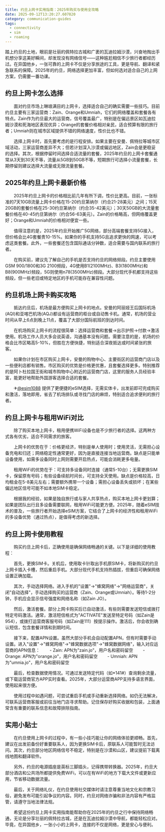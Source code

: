 ```yaml
---
title: 约旦上网卡实用指南：2025年购买与使用全攻略
date: 2025-09-12T13:20:27.607820
category: communication-guides
tags:
  - connectivity
  - sim
  - roaming
---
```


踏上约旦的土地，眼前是壮丽的佩特拉古城和广袤的瓦迪拉姆沙漠，兴奋地掏出手机想分享这美好瞬间，却发现没有网络信号——这种尴尬相信不少旅行者都经历过。在异国他乡，一张可靠的上网卡不仅是分享旅途的工具，更是导航、翻译和紧急联系的保障。2025年的约旦，网络选择更加丰富，但如何选对适合自己的上网方案，仍需要一番功课。

## 约旦上网卡怎么选择

　　面对约旦市场上琳琅满目的上网卡，选择适合自己的确实需要一些技巧。目前约旦主要有三家运营商：Zain、Orange和Umniah，它们的网络覆盖和套餐各有特点。Zain作为约旦最大的运营商，信号覆盖最广，特别是在偏远景区如瓦迪拉姆沙漠和死海地区表现优异；Orange的套餐价格相对亲民，适合预算有限的旅行者；Umniah则在城市区域提供不错的网络速度，性价比也不错。

　　选择上网卡时，首先要考虑的是行程安排。如果主要在安曼、佩特拉等城市区域活动，三家运营商差异不大；但若计划深入沙漠或偏远地区，Zain会是更稳妥的选择。其次，根据停留时间选择合适流量的套餐，2025年约旦的上网卡套餐通常从3天到30天不等，流量从5GB到50GB不等，短期旅行可选择小流量套餐，长期停留则建议选择大流量或无限流量套餐。

## 2025年约旦上网卡最新价格

　　2025年约旦上网卡的价格相比前几年有所下调，性价比更高。目前，一张标准的7天10GB流量上网卡价格在15-20约旦第纳尔（约合21-28美元）之间；15天20GB的套餐价格在25-30约旦第纳尔（约合35-42美元）；30天50GB的大流量套餐价格在40-45约旦第纳尔（约合56-63美元）。Zain的价格略高，但网络覆盖更好；Orange和Umniah的价格相对便宜一些。

　　值得注意的是，2025年约旦开始推广5G网络，部分高端套餐支持5G接入，但价格会比4G套餐贵10-15%。如果你的手机支持5G且追求更快的网速，可以考虑这类套餐。此外，一些套餐还包含国际通话分钟数，适合需要与国内联系的旅行者。

　　在购买前，建议先了解自己的手机是否支持约旦的网络频段。约旦主要使用GSM 900/1800和3G 2100频段，4G使用B1(2100MHz)、B3(1800MHz)和B8(900MHz)频段，5G则使用n78(3500MHz)频段。大部分现代手机都支持这些频段，但一些老旧或特定地区的手机可能存在兼容性问题。

## 约旦机场上网卡购买攻略

　　抵达约旦后，机场是最方便购买上网卡的地点。安曼的阿丽娅王后国际机场(AQI)和亚喀巴机场(AQJ)都设有运营商的柜台或自动售卡机。通常，机场的营业时间从早上6点到晚上11点，覆盖了大部分国际航班的到达时间。

　　在机场购买上网卡的流程很简单：选择运营商和套餐→出示护照→付款→激活使用。机场工作人员大多会说英语，沟通基本没有问题。需要注意的是，机场的价格会比市区略高5-10%，但胜在方便快捷，特别适合深夜抵达或时间紧张的旅客。

　　如果你计划在市区购买上网卡，安曼的购物中心、主要街区的运营商门店以及一些便利店都有销售。市区购买的优势是价格更优惠，且套餐选择更多。特别推荐的是阿卜杜拉国王街和城市购物中心附近的运营商门店，这里的服务人员经验丰富，能更好地帮助外国游客选择合适的套餐。

　　✈[@esim1088](https://t.me/s/esim1088) 提供了更便捷的eSIM选择，无需实体卡，出发前即可完成购买和激活，落地即用，省去了机场排队或寻找门店的麻烦，特别适合追求便利的旅行者。

## 约旦上网卡与租用WiFi对比

　　除了购买本地上网卡，租用便携WiFi设备也是不少旅行者的选择。这两种方式各有优劣，适合不同需求的旅客。

　　上网卡的优势在于：价格更经济，特别是单人使用时；使用灵活，无需担心设备充电和归还；网络稳定性通常更好，因为是直接连接当地运营商。缺点是只能单设备使用，如需多设备同时上网则需要开启热点，可能会消耗更多电量。

　　租用WiFi的优势在于：可支持多设备同时连接（通常5-10台）；无需更换SIM卡，保留原有号码；有些设备续航时间长，可支持全天使用。缺点是价格较高，日均租金在5-8美元左右；需要额外携带一个设备；需担心设备丢失或损坏；在某些偏远地区信号可能不如本地SIM卡稳定。

　　根据我的经验，如果是独自旅行或与家人共享热点，购买本地上网卡更划算；如果是团队出行且多设备需要联网，租用WiFi可能更方便。2025年，随着eSIM技术的普及，一些旅行者开始选择eSIM方案，它结合了上网卡的经济性和租用WiFi的多设备优势（通过热点），是值得考虑的新选择。

## 约旦上网卡使用教程

　　购买约旦上网卡后，正确使用是确保网络畅通的关键。以下是详细的使用教程：

　　首先，更换SIM卡。关机后，使用取卡针取出手机原SIM卡，将新购买的约旦上网卡插入卡槽，然后重启手机。大部分现代手机支持热插拔，但重启可确保网络设置正确加载。

　　其次，手动选择网络。进入手机的"设置"→"蜂窝网络"→"网络运营商"，关闭"自动选择"，手动选择购买的运营商（Zain、Orange或Umniah）。等待1-2分钟，手机应会显示信号强度和网络名称（如Zain JO）。

　　然后，激活套餐。部分上网卡购买后已自动激活，有些则需要发送短信或拨打特定号码激活。通常，激活短信格式为"ACTIVATE"发送至特定号码（如Zain是954），或拨打运营商客服号码（如Zain是111）按提示操作。激活后，你会收到确认短信，包含套餐详情和到期时间。

　　接下来，配置APN设置。虽然大部分手机会自动配置APN，但有时需要手动设置。进入"设置"→"蜂窝网络"→"蜂窝数据选项"→"蜂窝数据网络"，输入对应运营商的APN信息：
　　- Zain: APN为"zain.jo"，用户名和密码留空
　　- Orange: APN为"orange.jo"，用户名和密码留空
　　- Umniah: APN为"umnia.jo"，用户名和密码留空

　　最后，检查数据使用情况。可通过发送特定代码（如*141#）查询剩余流量，或下载运营商官方APP实时查看。2025年，大部分运营商APP支持多语言界面，使用起来很方便。

　　使用过程中如遇问题，可尝试重启手机或手动重新选择网络。如仍无法解决，可联系运营商客服或前往当地门店寻求帮助。记住保存好购买收据和包装，上面通常含有重要的联系信息和故障排除指南。

## 实用小贴士

　　在约旦使用上网卡的过程中，有一些小技巧能让你的网络体验更顺畅。首先，建议在出发前备份好重要联系人，因为更换SIM卡后，原联系人可能暂时无法访问。其次，约旦部分地区网络信号不稳定，特别是在沙漠和山区，建议提前下载离线地图和翻译软件。

　　另外，约旦的电源插座是英标三脚插头，记得携带转换器。2025年，约旦大部分酒店和公共场所都提供免费WiFi，可以在有WiFi的地方下载大文件或更新应用，节省移动数据流量。

　　最后，关于网络礼仪，在约旦使用社交媒体时请注意尊重当地文化和宗教习俗，避免发布可能引起争议的内容。同时，约旦对网络诈骗和非法内容有严格监管，请遵守当地法律法规。

　　希望这份约旦上网卡实用指南能帮助你在2025年的约旦之行中保持网络畅通，无论是分享壮丽的佩特拉古城，还是在瓦迪拉姆沙漠中导航，都能轻松应对。毕竟，在异国他乡，一张小小的上网卡，连接的不仅是网络，更是安心与便利。